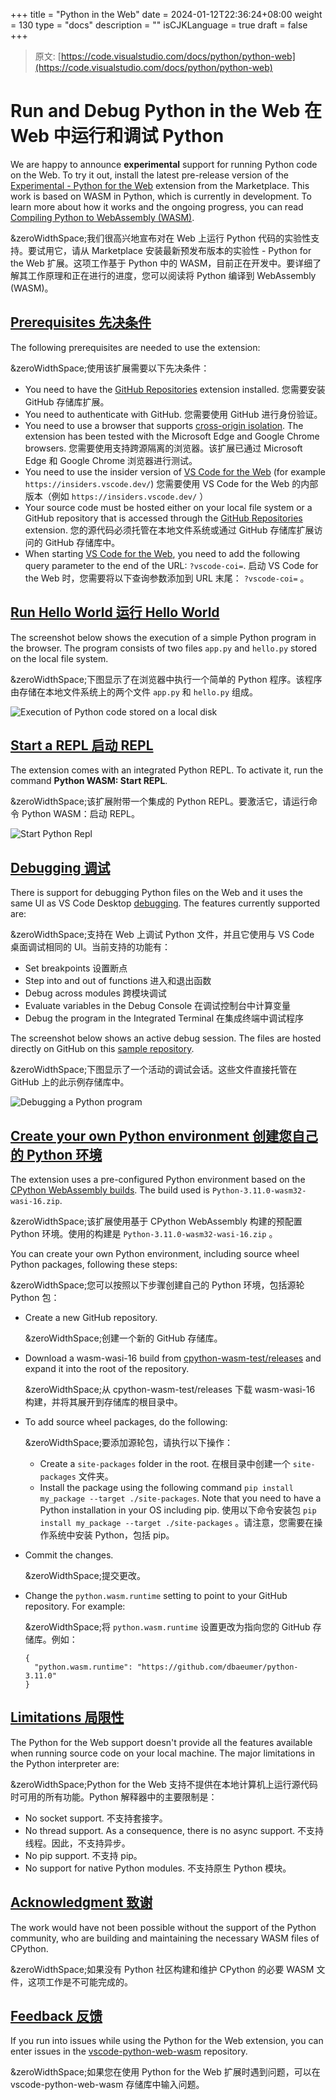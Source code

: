 +++
title = "Python in the Web"
date = 2024-01-12T22:36:24+08:00
weight = 130
type = "docs"
description = ""
isCJKLanguage = true
draft = false
+++

> 原文: [https://code.visualstudio.com/docs/python/python-web](https://code.visualstudio.com/docs/python/python-web)

# Run and Debug Python in the Web 在 Web 中运行和调试 Python



We are happy to announce **experimental** support for running Python code on the Web. To try it out, install the latest pre-release version of the [Experimental - Python for the Web](https://marketplace.visualstudio.com/items?itemName=ms-vscode.vscode-python-web-wasm) extension from the Marketplace. This work is based on WASM in Python, which is currently in development. To learn more about how it works and the ongoing progress, you can read [Compiling Python to WebAssembly (WASM)](https://pythondev.readthedocs.io/wasm.html).

&zeroWidthSpace;我们很高兴地宣布对在 Web 上运行 Python 代码的实验性支持。要试用它，请从 Marketplace 安装最新预发布版本的实验性 - Python for the Web 扩展。这项工作基于 Python 中的 WASM，目前正在开发中。要详细了解其工作原理和正在进行的进度，您可以阅读将 Python 编译到 WebAssembly (WASM)。

## [Prerequisites 先决条件](https://code.visualstudio.com/docs/python/python-web#_prerequisites)

The following prerequisites are needed to use the extension:

&zeroWidthSpace;使用该扩展需要以下先决条件：

- You need to have the [GitHub Repositories](https://marketplace.visualstudio.com/items?itemName=GitHub.remotehub) extension installed.
  您需要安装 GitHub 存储库扩展。
- You need to authenticate with GitHub.
  您需要使用 GitHub 进行身份验证。
- You need to use a browser that supports [cross-origin isolation](https://developer.chrome.com/docs/extensions/mv3/cross-origin-isolation/). The extension has been tested with the Microsoft Edge and Google Chrome browsers.
  您需要使用支持跨源隔离的浏览器。该扩展已通过 Microsoft Edge 和 Google Chrome 浏览器进行测试。
- You need to use the insider version of [VS Code for the Web](https://code.visualstudio.com/docs/editor/vscode-web) (for example `https://insiders.vscode.dev/`)
  您需要使用 VS Code for the Web 的内部版本（例如 `https://insiders.vscode.dev/` ）
- Your source code must be hosted either on your local file system or a GitHub repository that is accessed through the [GitHub Repositories](https://marketplace.visualstudio.com/items?itemName=GitHub.remotehub) extension.
  您的源代码必须托管在本地文件系统或通过 GitHub 存储库扩展访问的 GitHub 存储库中。
- When starting [VS Code for the Web](https://code.visualstudio.com/docs/editor/vscode-web), you need to add the following query parameter to the end of the URL: `?vscode-coi=`.
  启动 VS Code for the Web 时，您需要将以下查询参数添加到 URL 末尾： `?vscode-coi=` 。

## [Run Hello World 运行 Hello World](https://code.visualstudio.com/docs/python/python-web#_run-hello-world)

The screenshot below shows the execution of a simple Python program in the browser. The program consists of two files `app.py` and `hello.py` stored on the local file system.

&zeroWidthSpace;下图显示了在浏览器中执行一个简单的 Python 程序。该程序由存储在本地文件系统上的两个文件 `app.py` 和 `hello.py` 组成。

![Execution of Python code stored on a local disk](./PythonintheWeb_img/execution-local-files.png)

## [Start a REPL 启动 REPL](https://code.visualstudio.com/docs/python/python-web#_start-a-repl)

The extension comes with an integrated Python REPL. To activate it, run the command **Python WASM: Start REPL**.

&zeroWidthSpace;该扩展附带一个集成的 Python REPL。要激活它，请运行命令 Python WASM：启动 REPL。

![Start Python Repl](./PythonintheWeb_img/repl.png)

## [Debugging 调试](https://code.visualstudio.com/docs/python/python-web#_debugging)

There is support for debugging Python files on the Web and it uses the same UI as VS Code Desktop [debugging](https://code.visualstudio.com/docs/python/debugging). The features currently supported are:

&zeroWidthSpace;支持在 Web 上调试 Python 文件，并且它使用与 VS Code 桌面调试相同的 UI。当前支持的功能有：

- Set breakpoints
  设置断点
- Step into and out of functions
  进入和退出函数
- Debug across modules
  跨模块调试
- Evaluate variables in the Debug Console
  在调试控制台中计算变量
- Debug the program in the Integrated Terminal
  在集成终端中调试程序

The screenshot below shows an active debug session. The files are hosted directly on GitHub on this [sample repository](https://github.com/dbaeumer/python-sample).

&zeroWidthSpace;下图显示了一个活动的调试会话。这些文件直接托管在 GitHub 上的此示例存储库中。

![Debugging a Python program](./PythonintheWeb_img/debug.png)

## [Create your own Python environment 创建您自己的 Python 环境](https://code.visualstudio.com/docs/python/python-web#_create-your-own-python-environment)

The extension uses a pre-configured Python environment based on the [CPython WebAssembly builds](https://github.com/tiran/cpython-wasm-test/releases). The build used is `Python-3.11.0-wasm32-wasi-16.zip`.

&zeroWidthSpace;该扩展使用基于 CPython WebAssembly 构建的预配置 Python 环境。使用的构建是 `Python-3.11.0-wasm32-wasi-16.zip` 。

You can create your own Python environment, including source wheel Python packages, following these steps:

&zeroWidthSpace;您可以按照以下步骤创建自己的 Python 环境，包括源轮 Python 包：

- Create a new GitHub repository.

  &zeroWidthSpace;创建一个新的 GitHub 存储库。

- Download a wasm-wasi-16 build from [cpython-wasm-test/releases](https://github.com/tiran/cpython-wasm-test/releases) and expand it into the root of the repository.

  &zeroWidthSpace;从 cpython-wasm-test/releases 下载 wasm-wasi-16 构建，并将其展开到存储库的根目录中。

- To add source wheel packages, do the following:

  &zeroWidthSpace;要添加源轮包，请执行以下操作：

  - Create a `site-packages` folder in the root.
    在根目录中创建一个 `site-packages` 文件夹。
  - Install the package using the following command `pip install my_package --target ./site-packages`. Note that you need to have a Python installation in your OS including pip.
    使用以下命令安装包 `pip install my_package --target ./site-packages` 。请注意，您需要在操作系统中安装 Python，包括 pip。

- Commit the changes.

  &zeroWidthSpace;提交更改。

- Change the `python.wasm.runtime` setting to point to your GitHub repository. For example:

  &zeroWidthSpace;将 `python.wasm.runtime` 设置更改为指向您的 GitHub 存储库。例如：

  ```
  {
    "python.wasm.runtime": "https://github.com/dbaeumer/python-3.11.0"
  }
  ```

## [Limitations 局限性](https://code.visualstudio.com/docs/python/python-web#_limitations)

The Python for the Web support doesn't provide all the features available when running source code on your local machine. The major limitations in the Python interpreter are:

&zeroWidthSpace;Python for the Web 支持不提供在本地计算机上运行源代码时可用的所有功能。Python 解释器中的主要限制是：

- No socket support.
  不支持套接字。
- No thread support. As a consequence, there is no async support.
  不支持线程。因此，不支持异步。
- No pip support.
  不支持 pip。
- No support for native Python modules.
  不支持原生 Python 模块。

## [Acknowledgment 致谢](https://code.visualstudio.com/docs/python/python-web#_acknowledgment)

The work would have not been possible without the support of the Python community, who are building and maintaining the necessary WASM files of CPython.

&zeroWidthSpace;如果没有 Python 社区构建和维护 CPython 的必要 WASM 文件，这项工作是不可能完成的。

## [Feedback 反馈](https://code.visualstudio.com/docs/python/python-web#_feedback)

If you run into issues while using the Python for the Web extension, you can enter issues in the [vscode-python-web-wasm](https://github.com/microsoft/vscode-python-web-wasm) repository.

&zeroWidthSpace;如果您在使用 Python for the Web 扩展时遇到问题，可以在 vscode-python-web-wasm 存储库中输入问题。

